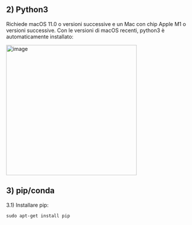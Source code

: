 ## 2) Python3

Richiede macOS 11.0 o versioni successive e un Mac con chip Apple M1 o versioni successive.
Con le versioni di macOS recenti, python3 è automaticamente installato:

<img width="352" alt="image" src="https://github.com/user-attachments/assets/84b75873-ed4c-488d-99f3-0286dedc22af">


## 3) pip/conda

3.1) Installare pip:
    
    sudo apt-get install pip

